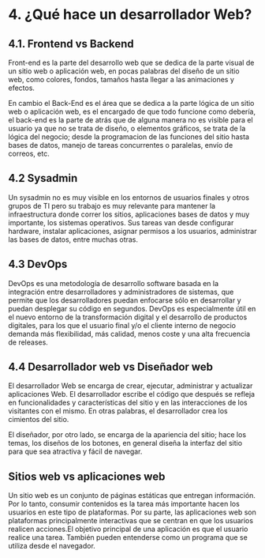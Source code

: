 # 4. ¿Qué hace un desarrollador Web?

## 4.1. Frontend vs Backend

Front-end es la parte del desarrollo web que se dedica de la parte visual de 
un sitio web o aplicación web, en pocas palabras del diseño de un sitio web, 
como colores, fondos, tamaños hasta llegar a las animaciones y efectos.

En cambio el Back-End es el área que se dedica a la parte lógica de un sitio web
 o aplicación web, es el encargado de que todo funcione como debería, el 
 back-end es la parte de atrás que de alguna manera no es visible para el 
 usuario ya que no se trata de diseño, o elementos gráficos, se trata de la 
 lógica del negocio; desde la programacion de las funciones del sitio hasta 
 bases de datos, manejo de tareas concurrentes o paralelas, envío de correos, 
 etc.

 ## 4.2 Sysadmin

 Un sysadmin no es muy visible en los entornos de usuarios finales y otros 
 grupos de TI pero su trabajo es muy relevante para mantener la infraestructura 
 donde correr los sitios, aplicaciones bases de datos y muy importante, los 
 sistemas operativos. Sus tareas van desde configurar hardware, instalar 
 aplicaciones, asignar permisos a los usuarios, administrar las bases de datos, 
 entre muchas otras.

 ## 4.3 DevOps

 DevOps es una metodología de desarrollo software basada en la integración 
 entre desarrolladores y administradores de sistemas, que permite que los 
 desarrolladores puedan enfocarse sólo en desarrollar y puedan desplegar su 
 código en segundos.
DevOps es especialmente útil en el nuevo entorno de la transformación digital y 
el desarrollo de productos digitales, para los que el usuario final y/o el 
cliente interno de negocio demanda más flexibilidad, más calidad, menos coste y 
una alta frecuencia de releases.

## 4.4 Desarrollador web vs Diseñador web

El desarrollador Web se encarga de crear, ejecutar, administrar y actualizar 
aplicaciones Web. El desarrollador escribe el código que después se refleja en 
funcionalidades y características del sitio y en las interacciones de los 
visitantes con el mismo. En otras palabras, el desarrollador crea los 
cimientos del sitio.

El diseñador, por otro lado, se encarga de la apariencia del sitio; hace los 
temas, los diseños de los botones, en general diseña la interfaz del sitio para 
que sea atractiva y fácil de navegar.

## Sitios web vs aplicaciones web

Un sitio web es un conjunto de páginas estáticas que entregan información. Por 
lo tanto, consumir contenidos es la tarea más importante hacen los usuarios en 
este tipo de plataformas.
Por su parte, las aplicaciones web son plataformas principalmente interactivas 
que se centran en que los usuarios realicen acciones.El objetivo principal de 
una aplicación es que el usuario realice una tarea. También pueden entenderse 
como un programa que se utiliza desde el navegador.
